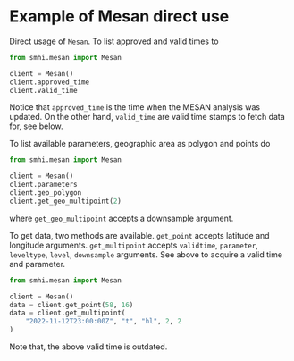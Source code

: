 # Example of Mesan direct use

Direct usage of `Mesan`. To list approved and valid times to

```python
from smhi.mesan import Mesan

client = Mesan()
client.approved_time
client.valid_time
```

Notice that `approved_time` is the time when the MESAN analysis was updated.
On the other hand, `valid_time` are valid time stamps to fetch data for,
see below.

To list available parameters, geographic area as polygon and points do

```python
from smhi.mesan import Mesan

client = Mesan()
client.parameters
client.geo_polygon
client.get_geo_multipoint(2)
```

where `get_geo_multipoint` accepts a downsample argument.

To get data, two methods are available.
`get_point` accepts latitude and longitude arguments.
`get_multipoint` accepts `validtime`, `parameter`,
`leveltype`, `level`, `downsample` arguments.
See above to acquire a valid time and parameter.

```python
from smhi.mesan import Mesan

client = Mesan()
data = client.get_point(58, 16)
data = client.get_multipoint(
    "2022-11-12T23:00:00Z", "t", "hl", 2, 2
)
```

Note that, the above valid time is outdated.
